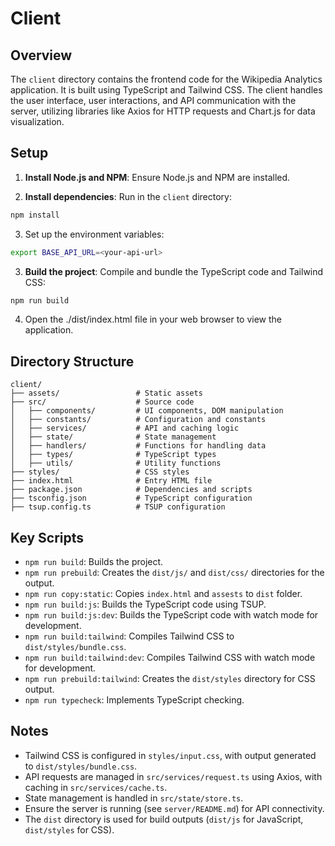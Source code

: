 # Client


## Overview

The `client` directory contains the frontend code for the Wikipedia Analytics application. It is built using TypeScript and Tailwind CSS. The client handles the user interface, user interactions, and API communication with the server, utilizing libraries like Axios for HTTP requests and Chart.js for data visualization.


## Setup

1. **Install Node.js and NPM**: Ensure Node.js and NPM are installed.

2. **Install dependencies**: Run in the `client` directory:

```bash
npm install
```

3. Set up the environment variables:
  
```bash 
export BASE_API_URL=<your-api-url>
```

3. **Build the project**: Compile and bundle the TypeScript code and Tailwind CSS:

```bash
npm run build
```

4. Open the ./dist/index.html file in your web browser to view the application.


## Directory Structure

```
client/
├── assets/                 # Static assets
├── src/                    # Source code
│   ├── components/         # UI components, DOM manipulation
│   ├── constants/          # Configuration and constants
│   ├── services/           # API and caching logic
│   ├── state/              # State management
│   ├── handlers/           # Functions for handling data
│   ├── types/              # TypeScript types
│   ├── utils/              # Utility functions
├── styles/                 # CSS styles
├── index.html              # Entry HTML file
├── package.json            # Dependencies and scripts
├── tsconfig.json           # TypeScript configuration
├── tsup.config.ts          # TSUP configuration
```


## Key Scripts

- `npm run build`: Builds the project.
- `npm run prebuild`: Creates the `dist/js/` and `dist/css/` directories for the output.
- `npm run copy:static`: Copies `index.html` and `assests` to `dist` folder.
- `npm run build:js`: Builds the TypeScript code using TSUP.
- `npm run build:js:dev`: Builds the TypeScript code with watch mode for development.
- `npm run build:tailwind`: Compiles Tailwind CSS to `dist/styles/bundle.css`.
- `npm run build:tailwind:dev`: Compiles Tailwind CSS with watch mode for development.
- `npm run prebuild:tailwind`: Creates the `dist/styles` directory for CSS output.
- `npm run typecheck`: Implements TypeScript checking.


## Notes

- Tailwind CSS is configured in `styles/input.css`, with output generated to `dist/styles/bundle.css`.
- API requests are managed in `src/services/request.ts` using Axios, with caching in `src/services/cache.ts`.
- State management is handled in `src/state/store.ts`.
- Ensure the server is running (see `server/README.md`) for API connectivity.
- The `dist` directory is used for build outputs (`dist/js` for JavaScript, `dist/styles` for CSS).